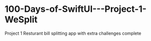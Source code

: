 # 100-Days-of-SwiftUI---Project-1-WeSplit
Project 1 Resturant bill splitting app with extra challenges complete
